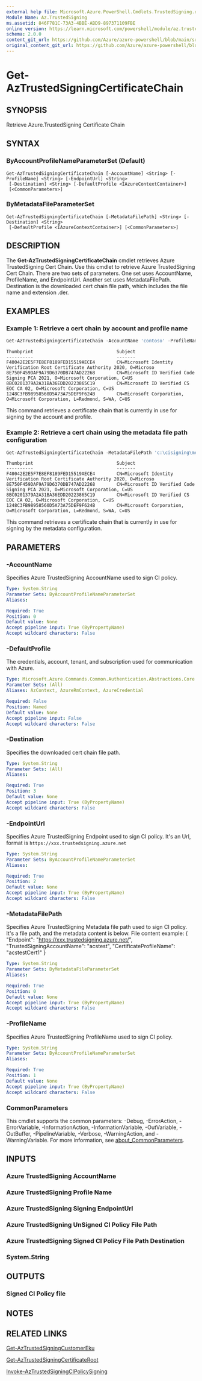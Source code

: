 ```yaml
---
external help file: Microsoft.Azure.PowerShell.Cmdlets.TrustedSigning.dll-Help.xml
Module Name: Az.TrustedSigning
ms.assetid: 846F781C-73A3-4BBE-ABD9-897371109FBE
online version: https://learn.microsoft.com/powershell/module/az.trustedsigning/get-AzTrustedSigningCertificateChain
schema: 2.0.0
content_git_url: https://github.com/Azure/azure-powershell/blob/main/src/TrustedSigning/TrustedSigning/help/Get-AzTrustedSigningCertificateChain.md
original_content_git_url: https://github.com/Azure/azure-powershell/blob/main/src/TrustedSigning/TrustedSigning/help/Get-AzTrustedSigningCertificateChain.md
---
```


# Get-AzTrustedSigningCertificateChain

## SYNOPSIS
Retrieve Azure.TrustedSigning Certificate Chain

## SYNTAX

### ByAccountProfileNameParameterSet (Default)
```
Get-AzTrustedSigningCertificateChain [-AccountName] <String> [-ProfileName] <String> [-EndpointUrl] <String>
 [-Destination] <String> [-DefaultProfile <IAzureContextContainer>]
 [<CommonParameters>]
```

### ByMetadataFileParameterSet
```
Get-AzTrustedSigningCertificateChain [-MetadataFilePath] <String> [-Destination] <String>
 [-DefaultProfile <IAzureContextContainer>] [<CommonParameters>]
```

## DESCRIPTION
The **Get-AzTrustedSigningCertificateChain** cmdlet retrieves Azure TrustedSigning Cert Chain.
Use this cmdlet to retrieve Azure TrustedSigning Cert Chain.
There are two sets of parameters. One set uses AccountName, ProfileName, and EndpointUrl. 
Another set uses MetadataFilePath.
Destination is the downloaded cert chain file path, which includes the file name and extension .der.

## EXAMPLES

### Example 1: Retrieve a cert chain by account and profile name
```powershell
Get-AzTrustedSigningCertificateChain -AccountName 'contoso' -ProfileName 'contososigning' -EndpointUrl 'https://wus.trustedsigning.azure.net' -Destination 'c:\acs\certificatechain.der'
```

```output
Thumbprint                               Subject
----------                               -------
F40042E2E5F7E8EF8189FED15519AECE4        CN=Microsoft Identity Verification Root Certificate Authority 2020, O=Microso
8E750F459DAF9A79D6370DB747AD22268        CN=Microsoft ID Verified Code Signing PCA 2021, O=Microsoft Corporation, C=US
8BC0201379A2A31BA36EDD20223865C19        CN=Microsoft ID Verified CS EOC CA 02, O=Microsoft Corporation, C=US
1248C3FB98958560D5A73A75DEF9F624B        CN=Microsoft Corporation, O=Microsoft Corporation, L=Redmond, S=WA, C=US
```

This command retrieves a certificate chain that is currently in use for signing by the account and profile.

### Example 2: Retrieve a cert chain using the metadata file path configuration

```powershell
Get-AzTrustedSigningCertificateChain -MetadataFilePath 'c:\cisigning\metadata_input.json' -Destination 'c:\acs\certificatechain.der'
```

```output
Thumbprint                               Subject
----------                               -------
F40042E2E5F7E8EF8189FED15519AECE4        CN=Microsoft Identity Verification Root Certificate Authority 2020, O=Microso
8E750F459DAF9A79D6370DB747AD22268        CN=Microsoft ID Verified Code Signing PCA 2021, O=Microsoft Corporation, C=US
8BC0201379A2A31BA36EDD20223865C19        CN=Microsoft ID Verified CS EOC CA 02, O=Microsoft Corporation, C=US
1248C3FB98958560D5A73A75DEF9F624B        CN=Microsoft Corporation, O=Microsoft Corporation, L=Redmond, S=WA, C=US
```

This command retrieves a certificate chain that is currently in use for signing by the metadata configuration.

## PARAMETERS

### -AccountName
Specifies Azure TrustedSigning AccountName used to sign CI policy.

```yaml
Type: System.String
Parameter Sets: ByAccountProfileNameParameterSet
Aliases:

Required: True
Position: 0
Default value: None
Accept pipeline input: True (ByPropertyName)
Accept wildcard characters: False
```

### -DefaultProfile
The credentials, account, tenant, and subscription used for communication with Azure.

```yaml
Type: Microsoft.Azure.Commands.Common.Authentication.Abstractions.Core.IAzureContextContainer
Parameter Sets: (All)
Aliases: AzContext, AzureRmContext, AzureCredential

Required: False
Position: Named
Default value: None
Accept pipeline input: False
Accept wildcard characters: False
```

### -Destination
Specifies the downloaded cert chain file path. 

```yaml
Type: System.String
Parameter Sets: (All)
Aliases:

Required: True
Position: 3
Default value: None
Accept pipeline input: True (ByPropertyName)
Accept wildcard characters: False
```

### -EndpointUrl
Specifies Azure TrustedSigning Endpoint used to sign CI policy. It's an Url, format is `https://xxx.trustedsigning.azure.net`

```yaml
Type: System.String
Parameter Sets: ByAccountProfileNameParameterSet
Aliases:

Required: True
Position: 2
Default value: None
Accept pipeline input: True (ByPropertyName)
Accept wildcard characters: False
```

### -MetadataFilePath
Specifies Azure TrustedSigning Metadata file path used to sign CI policy. It's a file path, and the metadata content is below. File content example:
{
  "Endpoint": "https://xxx.trustedsigning.azure.net/",
  "TrustedSigningAccountName": "acstest",
  "CertificateProfileName": "acstestCert1"
}

```yaml
Type: System.String
Parameter Sets: ByMetadataFileParameterSet
Aliases:

Required: True
Position: 0
Default value: None
Accept pipeline input: True (ByPropertyName)
Accept wildcard characters: False
```

### -ProfileName
Specifies Azure TrustedSigning ProfileName used to sign CI policy.

```yaml
Type: System.String
Parameter Sets: ByAccountProfileNameParameterSet
Aliases:

Required: True
Position: 1
Default value: None
Accept pipeline input: True (ByPropertyName)
Accept wildcard characters: False
```

### CommonParameters
This cmdlet supports the common parameters: -Debug, -ErrorAction, -ErrorVariable, -InformationAction, -InformationVariable, -OutVariable, -OutBuffer, -PipelineVariable, -Verbose, -WarningAction, and -WarningVariable. For more information, see [about_CommonParameters](http://go.microsoft.com/fwlink/?LinkID=113216).

## INPUTS

### Azure TrustedSigning AccountName

### Azure TrustedSigning Profile Name

### Azure TrustedSigning Signing EndpointUrl

### Azure TrustedSigning UnSigned CI Policy File Path

### Azure TrustedSigning Signed CI Policy File Path Destination

### System.String

## OUTPUTS

### Signed CI Policy file

## NOTES

## RELATED LINKS

[Get-AzTrustedSigningCustomerEku](./Get-AzTrustedSigningCustomerEku.md)

[Get-AzTrustedSigningCertificateRoot](./Get-AzTrustedSigningCertificateRoot.md)

[Invoke-AzTrustedSigningCIPolicySigning](./Invoke-AzTrustedSigningCIPolicySigning.md)
